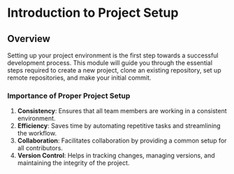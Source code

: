 # Introduction to Project Setup
 
## Overview
 
Setting up your project environment is the first step towards a successful development process. This module will guide you through the essential steps required to create a new project, clone an existing repository, set up remote repositories, and make your initial commit.
 
### Importance of Proper Project Setup
 
1. **Consistency**: Ensures that all team members are working in a consistent environment.
2. **Efficiency**: Saves time by automating repetitive tasks and streamlining the workflow.
3. **Collaboration**: Facilitates collaboration by providing a common setup for all contributors.
4. **Version Control**: Helps in tracking changes, managing versions, and maintaining the integrity of the project.
